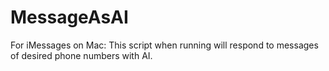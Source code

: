 # MessageAsAI
For iMessages on Mac: This script when running will respond to messages of desired phone numbers with AI.
